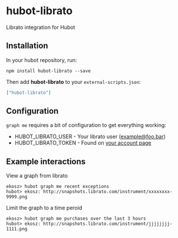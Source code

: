 # hubot-librato

Librato integration for Hubot

## Installation

In your hubot repository, run:

`npm install hubot-librato --save`

Then add **hubot-librato** to your `external-scripts.json`:

```json
["hubot-librato"]
```

## Configuration

`graph me` requires a bit of configuration to get everything working:

* HUBOT_LIBRATO_USER - Your librato user (example@foo.bar)
* HUBOT_LIBRATO_TOKEN - Found on [your account page](https://metrics.librato.com/account)

## Example interactions

View a graph from librato

```
ekosz> hubot graph me recent exceptions
hubot> ekosz: http://snapshots.librato.com/instrument/xxxxxxxx-9999.png
```

Limit the graph to a time peroid

```
ekosz> hubot graph me purchases over the last 3 hours
hubot> ekosz: http://snapshots.librato.com/instrument/jjjjjjjj-1111.png
```

